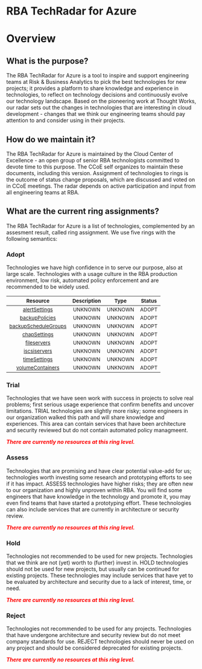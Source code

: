 
RBA TechRadar for Azure
=======================

# Overview

## What is the purpose?


The RBA TechRadar for Azure is a tool to inspire and support engineering teams at Risk & Business Analytics to pick the best technologies for new projects; it provides a platform to share knowledge and experience in technologies, to reflect on technology decisions and continuously evolve our technology landscape.  Based on the pioneering work at Thought Works, our radar sets out the changes in technologies that are interesting in cloud development - changes that we think our engineering teams should pay attention to and consider using in their projects.
## How do we maintain it?


The RBA TechRadar for Azure is maintained by the Cloud Center of Excellence - an open group of senior RBA technologists committed to devote time to this purpose.  The CCoE self organizes to maintain these documents, including this version.  Assignment of technologies to rings is the outcome of status change proposals, which are discussed and voted on in CCoE meetings.  The radar depends on active participation and input from all engineering teams at RBA.
## What are the current ring assignments?


The RBA TechRadar for Azure is a list of technologies, complemented by an assesment result, called ring assignment.  We use five rings with the following semantics:
### Adopt


Technologies we have high confidence in to serve our purpose, also at large scale.  Technologies with a usage culture in the RBA production environment, low risk, automated policy enforcement and are recommended to be widely used.  

|<sub>Resource</sub>|<sub>Description</sub>|<sub>Type</sub>|<sub>Status</sub>|
| :---: | :---: | :---: | :---: |
|<sub>[alertSettings](https://github.com/openrba/python-azure-techradar/tree/master/Microsoft.ADHybridHealthService/managers/devices/alertSettings)</sub>|<sub>UNKNOWN</sub>|<sub>UNKNOWN</sub>|<sub>ADOPT</sub>|
|<sub>[backupPolicies](https://github.com/openrba/python-azure-techradar/tree/master/Microsoft.ADHybridHealthService/managers/devices/backupPolicies)</sub>|<sub>UNKNOWN</sub>|<sub>UNKNOWN</sub>|<sub>ADOPT</sub>|
|<sub>[backupScheduleGroups](https://github.com/openrba/python-azure-techradar/tree/master/Microsoft.ADHybridHealthService/managers/devices/backupScheduleGroups)</sub>|<sub>UNKNOWN</sub>|<sub>UNKNOWN</sub>|<sub>ADOPT</sub>|
|<sub>[chapSettings](https://github.com/openrba/python-azure-techradar/tree/master/Microsoft.ADHybridHealthService/managers/devices/chapSettings)</sub>|<sub>UNKNOWN</sub>|<sub>UNKNOWN</sub>|<sub>ADOPT</sub>|
|<sub>[fileservers](https://github.com/openrba/python-azure-techradar/tree/master/Microsoft.ADHybridHealthService/managers/devices/fileservers)</sub>|<sub>UNKNOWN</sub>|<sub>UNKNOWN</sub>|<sub>ADOPT</sub>|
|<sub>[iscsiservers](https://github.com/openrba/python-azure-techradar/tree/master/Microsoft.ADHybridHealthService/managers/devices/iscsiservers)</sub>|<sub>UNKNOWN</sub>|<sub>UNKNOWN</sub>|<sub>ADOPT</sub>|
|<sub>[timeSettings](https://github.com/openrba/python-azure-techradar/tree/master/Microsoft.ADHybridHealthService/managers/devices/timeSettings)</sub>|<sub>UNKNOWN</sub>|<sub>UNKNOWN</sub>|<sub>ADOPT</sub>|
|<sub>[volumeContainers](https://github.com/openrba/python-azure-techradar/tree/master/Microsoft.ADHybridHealthService/managers/devices/volumeContainers)</sub>|<sub>UNKNOWN</sub>|<sub>UNKNOWN</sub>|<sub>ADOPT</sub>|

### Trial


Technologies that we have seen work with success in projects to solve real problems;  first serious usage experience that confirm benefits and uncover limitations.  TRIAL technologies are slightly more risky; some engineers in our organization walked this path and will share knowledge and experiences.  This area can contain services that have been architecture and security reviewed but do not contain automated policy managmeent.  
  
***<font color="red"> There are currently no resources at this ring level. </font>***
### Assess


Technologies that are promising and have clear potential value-add for us; technologies worth investing some research and prototyping efforts to see if it has impact.  ASSESS technologies have higher risks;  they are often new to our organization and highly unproven within RBA.  You will find some engineers that have knowledge in the technology and promote it, you may even find teams that have started a prototyping effort.  These technologies can also include services that are currently in architecture or security review.  
  
***<font color="red"> There are currently no resources at this ring level. </font>***
### Hold


Technologies not recommended to be used for new projects. Technologies that we think are not (yet) worth to (further) invest in.  HOLD technologies should not be used for new projects, but usually can be continued for existing projects.  These technologies may include services that have yet to be evaluated by architecture and security due to a lack of interest, time, or need.  
  
***<font color="red"> There are currently no resources at this ring level. </font>***
### Reject


Technologies not recommended to be used for any projects. Technologies that have undergone architecture and security review but do not meet company standards for use.  REJECT technologies should never be used on any project and should be considered deprecated for existing projects.  
  
***<font color="red"> There are currently no resources at this ring level. </font>***